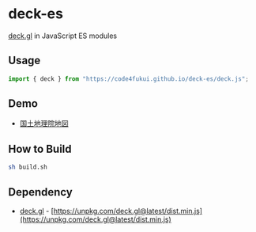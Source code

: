 # deck-es

[deck.gl](https://deck.gl/) in JavaScript ES modules

## Usage

```JavaScript
import { deck } from "https://code4fukui.github.io/deck-es/deck.js";
```

## Demo

- [国土地理院地図](https://code4fukui.github.io/deck-es/)

## How to Build

```bash
sh build.sh
```

## Dependency

- [deck.gl](https://deck.gl/) - [https://unpkg.com/deck.gl@latest/dist.min.js](https://unpkg.com/deck.gl@latest/dist.min.js)
